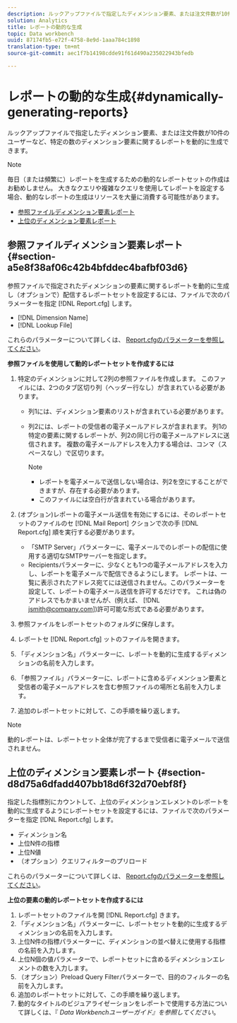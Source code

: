 ```yaml
---
description: ルックアップファイルで指定したディメンション要素、または注文件数が10件のユーザーなど、特定の数のディメンション要素に関するレポートを動的に生成できます。
solution: Analytics
title: レポートの動的な生成
topic: Data workbench
uuid: 87174fb5-e72f-4758-8e9d-1aaa784c1898
translation-type: tm+mt
source-git-commit: aec1f7b14198cdde91f61d490a235022943bfedb

---
```



# レポートの動的な生成{#dynamically-generating-reports}

ルックアップファイルで指定したディメンション要素、または注文件数が10件のユーザーなど、特定の数のディメンション要素に関するレポートを動的に生成できます。

>[!NOTE]
>
>毎日（または頻繁に）レポートを生成するための動的なレポートセットの作成はお勧めしません。 大きなクエリや複雑なクエリを使用してレポートを設定する場合、動的なレポートの生成はリソースを大量に消費する可能性があります。

* [参照ファイルディメンション要素レポート](../../../../../home/c-rpt-oview/c-work-rpt-sets/t-create-rpt-set/t-config-rpt-set/c-dyn-gen-rpts.md#section-a5e8f38af06c42b4bfddec4bafbf03d6)
* [上位のディメンション要素レポート](../../../../../home/c-rpt-oview/c-work-rpt-sets/t-create-rpt-set/t-config-rpt-set/c-dyn-gen-rpts.md#section-d8d75a6dfadd407bb18d6f32d70ebf8f)

## 参照ファイルディメンション要素レポート {#section-a5e8f38af06c42b4bfddec4bafbf03d6}

参照ファイルで指定されたディメンションの要素に関するレポートを動的に生成し（オプションで）配信するレポートセットを設定するには、ファイルで次のパラメーターを指定 [!DNL Report.cfg] します。

* [!DNL Dimension Name]
* [!DNL Lookup File]

これらのパラメーターについて詳しくは、 [Report.cfgのパラメーターを参照してください](../../../../../home/c-rpt-oview/c-rpt-param-ref/c-rpt-param.md#concept-838e59d72d3f4cb29ee15f5c7eb0ceff)。

**参照ファイルを使用して動的レポートセットを作成するには**

1. 特定のディメンションに対して2列の参照ファイルを作成します。 このファイルには、2つのタブ区切り列（ヘッダー行なし）が含まれている必要があります。

   * 列1には、ディメンション要素のリストが含まれている必要があります。
   * 列2には、レポートの受信者の電子メールアドレスが含まれます。 列1の特定の要素に関するレポートが、列2の同じ行の電子メールアドレスに送信されます。 複数の電子メールアドレスを入力する場合は、コンマ（スペースなし）で区切ります。

      >[!NOTE]
      >
      >
      >    
      >    
      >    * レポートを電子メールで送信しない場合は、列2を空にすることができますが、存在する必要があります。
      >    * このファイルには空白行が含まれている場合があります。




1. (オプション)レポートの電子メール送信を有効にするには、そのレポートセットのファイルのセ [!DNL Mail Report] クションで次の手 [!DNL Report.cfg] 順を実行する必要があります。

   * 「SMTP Server」パラメーターに、電子メールでのレポートの配信に使用する適切なSMTPサーバーを指定します。
   * Recipientsパラメーターに、少なくとも1つの電子メールアドレスを入力し、レポートを電子メールで配信できるようにします。 レポートは、一覧に表示されたアドレス宛てには送信されません。このパラメーターを設定して、レポートの電子メール送信を許可するだけです。 これは偽のアドレスでもかまいませんが、(例えば、 [!DNL jsmith@company.com])許可可能な形式である必要があります。

1. 参照ファイルをレポートセットのフォルダに保存します。
1. レポートセ [!DNL Report.cfg] ットのファイルを開きます。
1. 「ディメンション名」パラメーターに、レポートを動的に生成するディメンションの名前を入力します。
1. 「参照ファイル」パラメーターに、レポートに含めるディメンション要素と受信者の電子メールアドレスを含む参照ファイルの場所と名前を入力します。
1. 追加のレポートセットに対して、この手順を繰り返します。

>[!NOTE]
>
>動的レポートは、レポートセット全体が完了するまで受信者に電子メールで送信されません。

## 上位のディメンション要素レポート {#section-d8d75a6dfadd407bb18d6f32d70ebf8f}

指定した指標別にカウントして、上位のディメンションエレメントのレポートを動的に生成するようにレポートセットを設定するには、ファイルで次のパラメーターを指定 [!DNL Report.cfg] します。

* ディメンション名
* 上位N件の指標
* 上位N値
* （オプション）クエリフィルターのプリロード

これらのパラメーターについて詳しくは、 [Report.cfgのパラメーターを参照してください](../../../../../home/c-rpt-oview/c-rpt-param-ref/c-rpt-param.md#concept-838e59d72d3f4cb29ee15f5c7eb0ceff)。

**上位の要素の動的レポートセットを作成するには**

1. レポートセットのファイルを開 [!DNL Report.cfg] きます。
1. 「ディメンション名」パラメーターに、レポートセットを動的に生成するディメンションの名前を入力します。
1. 上位N件の指標パラメーターに、ディメンションの並べ替えに使用する指標の名前を入力します。
1. 上位N個の値パラメーターで、レポートセットに含めるディメンションエレメントの数を入力します。
1. （オプション）Preload Query Filterパラメーターで、目的のフィルターの名前を入力します。
1. 追加のレポートセットに対して、この手順を繰り返します。
1. 動的なタイトルのビジュアライゼーションをレポートで使用する方法について詳しくは、『 *Data Workbenchユーザーガイド』を参照してください*。

